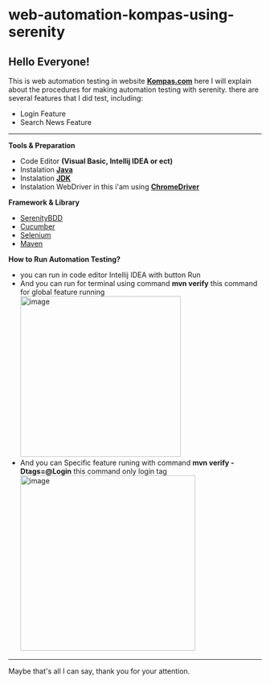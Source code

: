 # web-automation-kompas-using-serenity

## Hello Everyone!
This is web automation testing in website **[Kompas.com](https://www.kompas.com/)** here I will explain about the procedures for making automation testing with serenity.
there are several features that I did test, including:
- Login Feature
- Search News Feature

---

**Tools & Preparation**
- Code Editor **(Visual Basic, Intellij IDEA or ect)**
- Instalation **[Java](https://www.java.com/en/)**
- Instalation **[JDK](https://www.oracle.com/java/technologies/downloads/)**
- Instalation WebDriver in this i'am using **[ChromeDriver](https://chromedriver.chromium.org/security-considerations)**

**Framework & Library**
- [SerenityBDD](https://serenity-bdd.info/)
- [Cucumber](https://cucumber.io/)
- [Selenium](https://www.selenium.dev/)
- [Maven](https://maven.apache.org/)

**How to Run Automation Testing?**
- you can run in code editor Intellij IDEA with button Run
- And you can run for terminal using command **mvn verify** this command for global feature running
  <img width="319" alt="image" src="https://user-images.githubusercontent.com/48621510/174827979-d79ef4ea-a849-4b8e-a1a8-d9387c08227d.png">
- And you can Specific feature runing with command **mvn verify -Dtags=@Login** this command only login tag
  <img width="348" alt="image" src="https://user-images.githubusercontent.com/48621510/174828253-786abca6-e665-4056-8f62-f49da45c9300.png">
  
---

Maybe that's all I can say, thank you for your attention.







  
  

